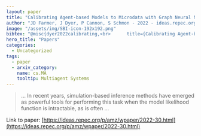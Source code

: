 ```yaml
---
layout: paper
title: "Calibrating Agent-based Models to Microdata with Graph Neural Networks"
author: "JD Farmer, J Dyer, P Cannon, S Schmon - 2022 - ideas.repec.org"
image: "/assets/img/SBI-icon-192x192.png"
bibtex: "@misc{dyer2022calibrating,<br>      title={Calibrating Agent-based Models to Microdata with Graph Neural Networks}, <br>      author={Joel Dyer and Patrick Cannon and J. Doyne Farmer and Sebastian M. Schmon},<br>      year={2022},<br>      eprint={2206.07570},<br>      archivePrefix={arXiv},<br>      primaryClass={cs.MA}<br>}"
hero_title: "Papers"
categories:
  - Uncategorized
tags:
  - paper
  - arxiv_category:
    name: cs.MA
    tooltip: Multiagent Systems
---
```

>… In recent years, simulation-based inference methods have emerged as powerful tools for performing this task when the model likelihood function is intractable, as is often …

Link to paper: [https://ideas.repec.org/p/amz/wpaper/2022-30.html](https://ideas.repec.org/p/amz/wpaper/2022-30.html)
